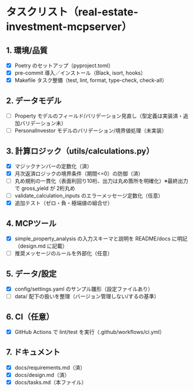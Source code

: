 # タスクリスト（real-estate-investment-mcpserver）

## 1. 環境/品質

- [x] Poetry のセットアップ（pyproject.toml）
- [x] pre-commit 導入／インストール（Black, isort, hooks）
- [x] Makefile タスク整備（test, lint, format, type-check, check-all）

## 2. データモデル

- [ ] Property モデルのフィールド/バリデーション見直し（型定義は実装済・追加バリデーション未）
- [ ] PersonalInvestor モデルのバリデーション/境界値処理（未実装）

## 3. 計算ロジック（utils/calculations.py）

- [x] マジックナンバーの定数化（済）
- [x] 月次返済ロジックの境界条件（期間<=0）の防御（済）
- [ ] 丸め規則の一貫化（表面利回り10桁、出力は丸め箇所を明確化）※最終出力で gross_yield が 2桁丸め
- [ ] validate_calculation_inputs のエラーメッセージ定数化（任意）
- [x] 追加テスト（ゼロ・負・極端値の組合せ）

## 4. MCPツール

- [x] simple_property_analysis の入力スキーマと説明を README/docs に明記（design.md に記載）
- [ ] 推奨メッセージのルールを外部化（任意）

## 5. データ/設定

- [x] config/settings.yaml のサンプル雛形（設定ファイルあり）
- [ ] data/ 配下の扱いを整理（バージョン管理しない/するの基準）

## 6. CI（任意）

- [x] GitHub Actions で lint/test を実行（.github/workflows/ci.yml）

## 7. ドキュメント

- [x] docs/requirements.md（済）
- [x] docs/design.md（済）
- [x] docs/tasks.md（本ファイル）
